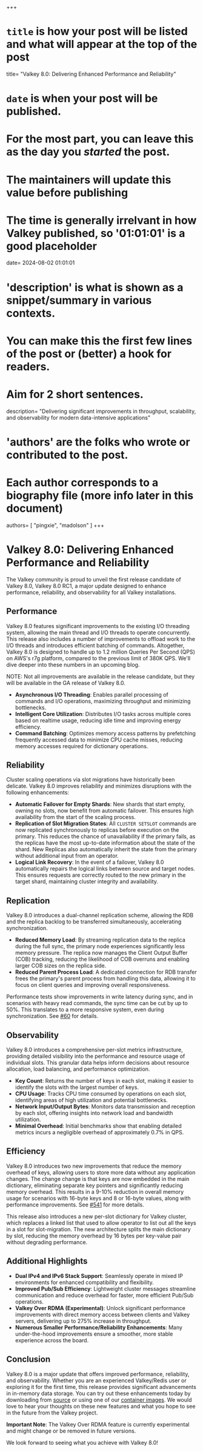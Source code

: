 +++
# `title` is how your post will be listed and what will appear at the top of the post
title= "Valkey 8.0: Delivering Enhanced Performance and Reliability"
# `date` is when your post will be published.
# For the most part, you can leave this as the day you _started_ the post.
# The maintainers will update this value before publishing
# The time is generally irrelvant in how Valkey published, so '01:01:01' is a good placeholder
date= 2024-08-02 01:01:01
# 'description' is what is shown as a snippet/summary in various contexts.
# You can make this the first few lines of the post or (better) a hook for readers.
# Aim for 2 short sentences.
description= "Delivering significant improvements in throughput, scalability, and observability for modern data-intensive applications"
# 'authors' are the folks who wrote or contributed to the post.
# Each author corresponds to a biography file (more info later in this document)
authors= [ "pingxie", "madolson" ]
+++

# Valkey 8.0: Delivering Enhanced Performance and Reliability

The Valkey community is proud to unveil the first release candidate of Valkey 8.0,
Valkey 8.0 RC1, a major update designed to enhance performance, reliability,
and observability for all Valkey installations.

## Performance

Valkey 8.0 features significant improvements to the existing I/O threading system,
allowing the main thread and I/O threads to operate concurrently. This release also
includes a number of improvements to offload work to the I/O threads and introduces
efficient batching of commands. Altogether, Valkey 8.0 is designed to handle up to
1.2 million Queries Per Second (QPS) on AWS's r7g platform, compared to the previous
limit of 380K QPS. We'll dive deeper into these numbers in an upcoming blog.

NOTE: Not all improvements are available in the release candidate, but they will
be available in the GA release of Valkey 8.0.


- **Asynchronous I/O Threading**: Enables parallel processing of commands and
  I/O operations, maximizing throughput and minimizing bottlenecks.
- **Intelligent Core Utilization**: Distributes I/O tasks across multiple
  cores based on realtime usage, reducing idle time and improving energy efficiency.
- **Command Batching**: Optimizes memory access patterns by prefetching frequently
  accessed data to minimize CPU cache misses, reducing memory accesses required for
  dictionary operations.

## Reliability

Cluster scaling operations via slot migrations have historically been delicate.
Valkey 8.0 improves reliability and minimizes disruptions with the following
enhancements:

- **Automatic Failover for Empty Shards**: New shards that start empty, owning
  no slots, now benefit from automatic failover. This ensures high availability
  from the start of the scaling process.
- **Replication of Slot Migration States**: All `CLUSTER SETSLOT` commands are
  now replicated synchronously to replicas before execution on the primary. This
  reduces the chance of unavailability if the primary fails, as the replicas have
  the most up-to-date information about the state of the shard. New Replicas also
  automatically inherit the state from the primary without additional input from
  an operator.
- **Logical Link Recovery**: In the event of a failover, Valkey 8.0 automatically
  repairs the logical links between source and target nodes. This ensures requests
  are correctly routed to the new primary in the target shard, maintaining cluster
  integrity and availability.

## Replication

Valkey 8.0 introduces a dual-channel replication scheme, allowing the RDB and
the replica backlog to be transferred simultaneously, accelerating synchronization.

- **Reduced Memory Load**: By streaming replication data to the replica during
  the full sync, the primary node experiences significantly less memory pressure.
  The replica now manages the Client Output Buffer (COB) tracking, reducing the
  likelihood of COB overruns and enabling larger COB sizes on the replica side.
- **Reduced Parent Process Load**: A dedicated connection for RDB transfer frees
  the primary's parent process from handling this data, allowing it to focus on
  client queries and improving overall responsiveness.

Performance tests show improvements in write latency during sync, and in scenarios
with heavy read commands, the sync time can be cut by up to 50%. This translates
to a more responsive system, even during synchronization. See [#60](https://github.com/valkey-io/valkey/pull/60) for details.

## Observability

Valkey 8.0 introduces a comprehensive per-slot metrics infrastructure, providing
detailed visibility into the performance and resource usage of individual slots.
This granular data helps inform decisions about resource allocation, load
balancing, and performance optimization.

- **Key Count**: Returns the number of keys in each slot, making it easier to identify the slots with the largest number of keys.
- **CPU Usage**: Tracks CPU time consumed by operations on each slot, identifying
  areas of high utilization and potential bottlenecks.
- **Network Input/Output Bytes**: Monitors data transmission and reception by
  each slot, offering insights into network load and bandwidth utilization.
- **Minimal Overhead**: Initial benchmarks show that enabling detailed metrics
  incurs a negligible overhead of approximately 0.7% in QPS.

## Efficiency

Valkey 8.0 introduces two new improvements that reduce the memory overhead of keys, allowing users to store more data without any application changes.
The change change is that keys are now embedded in the main dictionary, eliminating separate
key pointers and significantly reducing memory overhead. This results in a 9-10%
reduction in overall memory usage for scenarios with 16-byte keys and 8 or 16-byte
values, along with performance improvements.
See [#541](https://github.com/valkey-io/valkey/pull/541) for more details.

This release also introduces a new per-slot dictionary for Valkey cluster, which replaces a linked list that used to allow operator to list out all the keys in a slot for slot-migration.
The new architecture splits the main dictionary by slot, reducing the memory overhead by 16 bytes per key-value pair without degrading performance. 

## Additional Highlights

- **Dual IPv4 and IPv6 Stack Support**: Seamlessly operate in mixed IP environments
  for enhanced compatibility and flexibility.
- **Improved Pub/Sub Efficiency**: Lightweight cluster messages streamline
  communication and reduce overhead for faster, more efficient Pub/Sub operations.
- **Valkey Over RDMA (Experimental)**: Unlock significant performance improvements
  with direct memory access between clients and Valkey servers, delivering up to
  275% increase in throughput.
- **Numerous Smaller Performance/Reliability Enhancements**: Many under-the-hood
  improvements ensure a smoother, more stable experience across the board.

## Conclusion

Valkey 8.0 is a major update that offers improved performance, reliability, and
observability. Whether you are an experienced Valkey/Redis user or exploring
it for the first time, this release provides significant advancements in in-memory
data storage. You can try out these enhancements today by downloading from 
[source](https://github.com/valkey-io/valkey/releases/tag/8.0.0-rc1) or using one 
of our [container images](https://hub.docker.com/r/valkey/valkey). We would love 
to hear your thoughts on these new features and what you hope to see in the 
future from the Valkey project.

**Important Note**: The Valkey Over RDMA feature is currently experimental and
might change or be removed in future versions.

We look forward to seeing what you achieve with Valkey 8.0!

